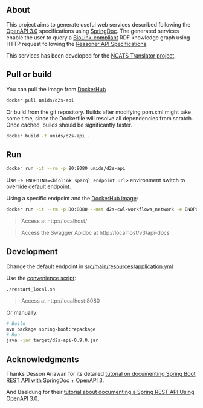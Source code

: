 ## About
This project aims to generate useful web services described following the [OpenAPI 3.0](http://spec.openapis.org/oas/v3.0.1) specifications using [SpringDoc](https://springdoc.github.io/springdoc-openapi-demos/). The generated services enable the user to query a [BioLink-compliant](https://biolink.github.io/biolink-model/) RDF knowledge graph using HTTP request following the [Reasoner API Specifications](https://github.com/NCATS-Tangerine/NCATS-ReasonerStdAPI/tree/master/API). 

This services has been developed for the [NCATS Translator project](https://ncats.nih.gov/translator).

## Pull or build
You can pull the image from [DockerHub](https://hub.docker.com/repository/docker/umids/d2s-api)

```bash
docker pull umids/d2s-api
```

Or build from the git repository. Builds after modifying pom.xml might take some time, since the Dockerfile will resolve all dependencies from scratch. Once cached, builds should be significantly faster.

```bash
docker build -t umids/d2s-api .
```

## Run
```bash
docker run -it --rm -p 80:8080 umids/d2s-api
```

Use `-e ENDPOINT=<biolink_sparql_endpoint_url>` environment switch to override default endpoint.

Using a specific endpoint and the [DockerHub image](https://hub.docker.com/repository/docker/umids/d2s-api):

```bash
docker run -it --rm -p 80:8080 --net d2s-cwl-workflows_network -e ENDPOINT="http://graphdb:7200/repositories/test" umids/d2s-api
```

> Access at http://localhost/

> Access the Swagger Apidoc at http://localhost/v3/api-docs

## Development

Change the default endpoint in [src/main/resources/application.yml](https://github.com/MaastrichtU-IDS/d2s-api/blob/master/src/main/resources/application.yml#L2)

Use the [convenience script](https://github.com/MaastrichtU-IDS/d2s-api/blob/master/restart_local.sh):

```bash
./restart_local.sh
```

> Access at http://localhost:8080

Or manually:

```bash
# Build
mvn package spring-boot:repackage
# Run
java -jar target/d2s-api-0.9.0.jar
```

## Acknowledgments

Thanks Desson Ariawan for its detailed [tutorial on documenting Spring Boot REST API with SpringDoc + OpenAPI 3](https://www.dariawan.com/tutorials/spring/documenting-spring-boot-rest-api-springdoc-openapi-3/).

And Baeldung for their [tutorial about documenting a Spring REST API Using OpenAPI 3.0](https://www.baeldung.com/spring-rest-openapi-documentation).